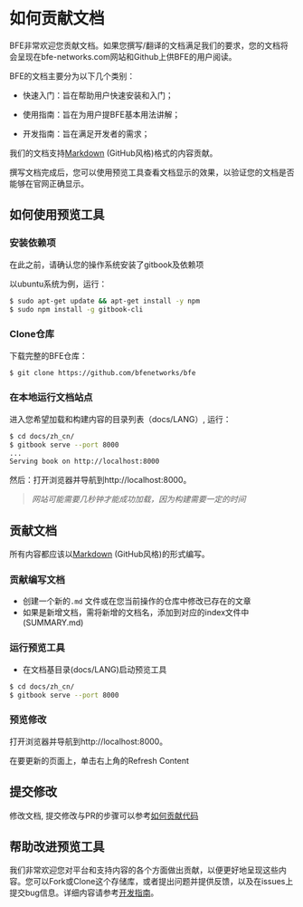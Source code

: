 # 如何贡献文档

BFE非常欢迎您贡献文档。如果您撰写/翻译的文档满足我们的要求，您的文档将会呈现在bfe-networks.com网站和Github上供BFE的用户阅读。

BFE的文档主要分为以下几个类别：

- 快速入门：旨在帮助用户快速安装和入门；

- 使用指南：旨在为用户提BFE基本用法讲解；

- 开发指南：旨在满足开发者的需求；

我们的文档支持[Markdown](https://guides.github.com/features/mastering-markdown/) (GitHub风格)格式的内容贡献。

撰写文档完成后，您可以使用预览工具查看文档显示的效果，以验证您的文档是否能够在官网正确显示。

## 如何使用预览工具

### 安装依赖项

在此之前，请确认您的操作系统安装了gitbook及依赖项

以ubuntu系统为例，运行：

```bash
$ sudo apt-get update && apt-get install -y npm
$ sudo npm install -g gitbook-cli
```

### Clone仓库

下载完整的BFE仓库：

```bash
$ git clone https://github.com/bfenetworks/bfe
```

### 在本地运行文档站点

进入您希望加载和构建内容的目录列表（docs/LANG）, 运行：

```bash
$ cd docs/zh_cn/
$ gitbook serve --port 8000
...
Serving book on http://localhost:8000
```

然后：打开浏览器并导航到http://localhost:8000。

>*网站可能需要几秒钟才能成功加载，因为构建需要一定的时间*

## 贡献文档

所有内容都应该以[Markdown](https://guides.github.com/features/mastering-markdown/) (GitHub风格)的形式编写。

### 贡献编写文档

- 创建一个新的`.md` 文件或在您当前操作的仓库中修改已存在的文章
- 如果是新增文档，需将新增的文档名，添加到对应的index文件中(SUMMARY.md)

### 运行预览工具

- 在文档基目录(docs/LANG)启动预览工具

```bash
$ cd docs/zh_cn/
$ gitbook serve --port 8000
```

### 预览修改

打开浏览器并导航到http://localhost:8000。

在要更新的页面上，单击右上角的Refresh Content

## 提交修改

修改文档, 提交修改与PR的步骤可以参考[如何贡献代码](../development/local_dev_guide.md)

## 帮助改进预览工具

我们非常欢迎您对平台和支持内容的各个方面做出贡献，以便更好地呈现这些内容。您可以Fork或Clone这个存储库，或者提出问题并提供反馈，以及在issues上提交bug信息。详细内容请参考[开发指南](https://github.com/bfenetworks/bfe/blob/develop/README.md)。
